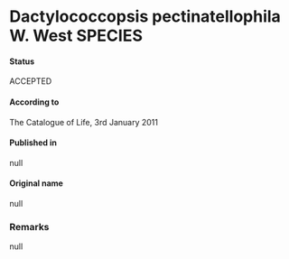 Dactylococcopsis pectinatellophila W. West SPECIES
=======

#### Status
ACCEPTED

#### According to
The Catalogue of Life, 3rd January 2011

#### Published in
null

#### Original name
null

### Remarks
null